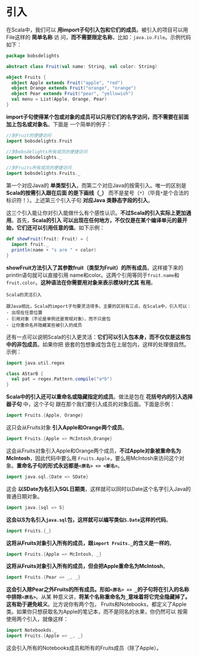 引入
===================================================================================
在Scala中，我们可以 **用import子句引入包和它们的成员**。被引入的项目可以用File这样的 **简单名称** 访
问，**而不需要限定名称**，比如：`java.io.File`。示例代码如下：
```scala
package bobsdelights

abstract class Fruit(val name: String, val color: String)

object Fruits {
  object Apple extends Fruit("apple", "red")
  object Orange extends Fruit("orange", "orange")
  object Pear extends Fruit("pear", "yellowish")
  val menu = List(Apple, Orange, Pear)
}
```
**import子句使得某个包或对象的成员可以只用它们的名字访问，而不需要在前面加上包名或对象名**。下面是
一个简单的例子：
```scala
//到Fruit的便捷访问
import bobsdelights.Fruit

//到bobsdelights所有成员的便捷访问
import bobsdelights._

//到Fruits所有成员的便捷访问
import bobsdelights.Fruits._
```
第一个对应Java的 **单类型引入**，而第二个对应Java的按需引入。唯一的区别是 **Scala的按需引入跟在后面
的是下画线（`_`）** 而不是星号（`*`）（毕竟`*`是个合法的标识符！）。上述第三个引入子句 **对应Java
类静态字段的引入**。

这三个引入能让你对引入能做什么有个感性认识。**不过Scala的引入实际上更加通用**。首先，**Scala的引入
可以出现在任何地方，不仅仅是在某个编译单元的最开始，它们还可以引用任意的值**。如下示例：
```scala
def showFruit(fruit: Fruit) = {
  import fruit._
  println(name + "s are " + color)
}
```
**showFruit方法引入了其参数fruit（类型为Fruit）的所有成员**。这样接下来的println语句就可以直接引用
name和color。这两个引用等同于`fruit.name`和`fruit.color`。**这种语法在你需要用对象来表示模块时尤其
有用**。
```
Scala的灵活引入

跟Java相比，Scala的import子句要灵活得多。主要的区别有三点，在Scala中，引入可以：
- 出现在任意位置
- 引用对象（不论是单例还是常规对象），而不只是包
- 让你重命名并隐藏某些被引入的成员
```
还有一点可以说明Scala的引入更灵活：**它们可以引入包本身，而不仅仅是这些包中的非包成员**。如果你把
嵌套的包想象成包含在上层包内，这样的处理很自然。示例：
```scala
import java.util.regex

class AStarB {
  val pat = regex.Pattern.compile("a*b")
}
```
**Scala中的引入还可以重命名或隐藏指定的成员**。做法是包在 **花括号内的引入选择器子句** 中，这个子句
跟在那个我们要引入成员的对象后面。下面是示例：
```scala
import Fruits.{Apple, Orange}
```
这只会从Fruits对象 **引入Apple和Orange两个成员**。
```scala
import Fruits.{Apple => McIntosh,Orange}
```
这会从Fruits对象引入Apple和Orange两个成员，**不过Apple对象被重命名为McIntosh**，因此代码中要么用
`Fruits.Apple`，要么用McIntosh来访问这个对象。**重命名子句的形式永远都是`<原名> => <新名>`**。
```scala
import java.sql.{Date => SDate}
```
这会 **以SDate为名引入SQL日期类**，这样就可以同时以Date这个名字引入Java的普通日期对象。
```scala
import java.{sql => S}
```
**这会以S为名引入`java.sql`包，这样就可以编写类似`S.Date`这样的代码**。
```scala
import Fruits.{_}
```
**这将从Fruits对象引入所有的成员，跟`import Fruits._`的含义是一样的**。
```scala
import Fruits.{Apple => McIntosh, _}
```
**这将从Fruits对象引入所有的成员，但会把Apple重命名为McIntosh**。
```scala
import Fruits.{Pear => _, _}
```
**这会引入除Pear之外Fruits的所有成员。形如`<原名> => _`的子句将在引入的名称中排除`<原名>`**。从某
种意义讲，**将某个名称重命名为`_`意味着将它完全隐藏掉了。这有助于避免岐义**。比方说你有两个包，
Fruits和Notebooks，都定义了Apple类。如果你只想获取名为Apple的笔记本，而不是同名的水果，你仍然可以
按需使用两个引入，就像这样：
```scala
import Notebookds._
import Fruits.{Apple => _, _}
```
这会引入所有的Notebooks成员和所有的Fruits成员（除了Apple）。





